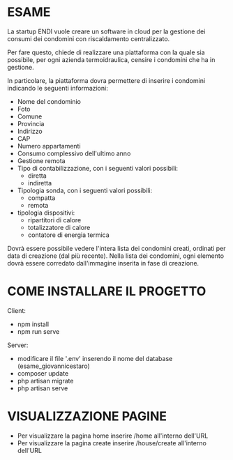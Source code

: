 # ESAME
La startup ENDI vuole creare un software in cloud per la gestione dei consumi dei condomini con riscaldamento centralizzato.

Per fare questo, chiede di realizzare una piattaforma con la quale sia possibile, per ogni azienda termoidraulica, censire i condomini che ha in gestione.

In particolare, la piattaforma dovra permettere di inserire i condomini indicando le seguenti informazioni:
* Nome del condominio
* Foto
* Comune
* Provincia
* Indirizzo
* CAP
* Numero appartamenti
* Consumo complessivo dell'ultimo anno
* Gestione remota
* Tipo di contabilizzazione, con i seguenti valori possibili:
    * diretta
    * indiretta
* Tipologia sonda, con i seguenti valori possibili:
    * compatta
    * remota
* tipologia dispositivi:
    * ripartitori di calore
    * totalizzatore di calore
    * contatore di energia termica

Dovrà essere possibile vedere l'intera lista dei condomini creati, ordinati per data di creazione (dal più recente). Nella lista dei condomini, ogni elemento dovrà essere corredato dall'immagine inserita in fase di creazione.


# COME INSTALLARE IL PROGETTO
Client:
* npm install
* npm run serve

Server:
* modificare il file '.env' inserendo il nome del database (esame_giovannicestaro)
* composer update
* php artisan migrate
* php artisan serve

# VISUALIZZAZIONE PAGINE
* Per visualizzare la pagina home inserire /home all'interno dell'URL
* Per visualizzare la pagina create inserire /house/create all'interno dell'URL

